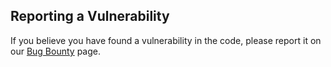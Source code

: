 ## Reporting a Vulnerability

If you believe you have found a vulnerability in the code, please report it on our [Bug Bounty](https://platform.hackerhub.pro/programs/a4d8aa96-2862-4699-9f45-f3a69a6be8c5) page.
